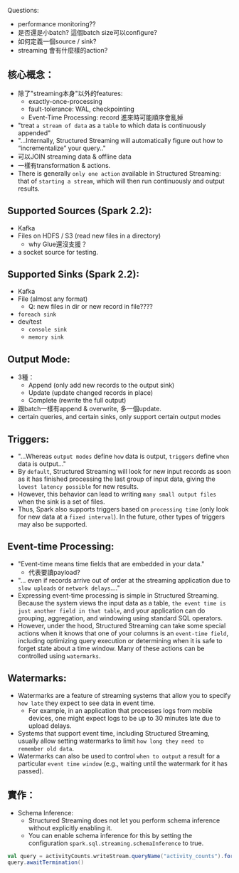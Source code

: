 
Questions:
- performance monitoring??
- 是否還是小batch? 這個batch size可以configure?
- 如何定義一個source / sink?
- streaming 會有什麼樣的action?




## 核心概念：
- 除了"streaming本身"以外的features:
    - exactly-once-processing
    - fault-tolerance: WAL, checkpointing
    - Event-Time Processing: record 進來時可能順序會亂掉
- "treat `a stream of data` as a `table` to which data is continuously appended"
- "...Internally, Structured Streaming will automatically figure out how to “incrementalize” your query.."
- 可以JOIN streaming data & offline data
- 一樣有transformation & actions.
- There is generally `only one action` available in Structured Streaming: that of `starting a stream`, which will then run continuously and output results.

## Supported Sources (Spark 2.2):
- Kafka
- Files on HDFS / S3 (read new files in a directory)
    - why Glue還沒支援？
- a socket source for testing.

## Supported Sinks (Spark 2.2):
- Kafka
- File (almost any format)
    - Q: new files in dir or new record in file????
- `foreach sink`
- dev/test
    - `console sink`
    - `memory sink`


## Output Mode:
- 3種：
    - Append (only add new records to the output sink)
    - Update (update changed records in place)
    - Complete (rewrite the full output)
- 跟batch一樣有append & overwrite, 多一個update.
- certain queries, and certain sinks, only support certain output modes

## Triggers:
- "...Whereas `output modes` define `how` data is output, `triggers` define `when` data is output..."
- By `default`, Structured Streaming will look for new input records as soon as it has finished processing the last group of input data, giving the `lowest latency possible` for new results. 
- However, this behavior can lead to writing `many small output files` when the sink is a set of files. 
- Thus, Spark also supports triggers based on `processing time` (only look for new data at a `fixed interval`). In the future, other types of triggers may also be supported.

## Event-time Processing:
- "Event-time means time fields that are embedded in your data."
    - 代表要讀payload?
- "... even if records arrive out of order at the streaming application due to `slow uploads` or `network delays`...."
- Expressing event-time processing is simple in Structured Streaming. Because the system views the input data as a table, `the event time is just another field in that table`, and your application can do grouping, aggregation, and windowing using standard SQL operators. 
- However, under the hood, Structured Streaming can take some special actions when it knows that one of your columns is an `event-time field`, including optimizing query execution or determining when it is safe to forget state about a time window. Many of these actions can be controlled using `watermarks`.


## Watermarks:
- Watermarks are a feature of streaming systems that allow you to specify `how late` they expect to see data in event time. 
    - For example, in an application that processes logs from mobile devices, one might expect logs to be up to 30 minutes late due to upload delays. 
- Systems that support event time, including Structured Streaming, usually allow setting watermarks to limit `how long they need to remember old data`. 
- Watermarks can also be used to control `when to output` a result for a particular `event time window` (e.g., waiting until the watermark for it has passed).

## 實作：
- Schema Inference:
    - Structured Streaming does not let you perform schema inference without explicitly enabling it. 
    - You can enable schema inference for this by setting the configuration `spark.sql.streaming.schemaInference` to true.

```scala
val query = activityCounts.writeStream.queryName("activity_counts").format("memory").outputMode("complete").start()
query.awaitTermination()
```
